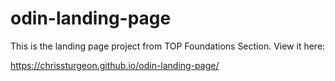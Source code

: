 # odin-landing-page

This is the landing page project from TOP Foundations Section. View it here:

https://chrissturgeon.github.io/odin-landing-page/
